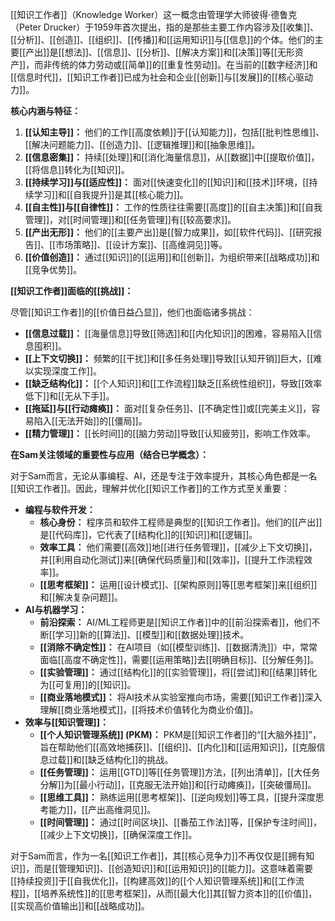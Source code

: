 [[知识工作者]]（Knowledge Worker）这一概念由管理学大师彼得·德鲁克（Peter Drucker）于1959年首次提出，指的是那些主要工作内容涉及[[收集]]、[[分析]]、[[创造]]、[[组织]]、[[传播]]和[[运用知识]]与[[信息]]的个体。他们的主要[[产出]]是[[想法]]、[[信息]]、[[分析]]、[[解决方案]]和[[决策]]等[[无形资产]]，而非传统的体力劳动或[[简单]]的[[重复性劳动]]。在当前的[[数字经济]]和[[信息时代]]，[[知识工作者]]已成为社会和企业[[创新]]与[[发展]]的[[核心驱动力]]。

**核心内涵与特征：**

1.  **[[认知主导]]：** 他们的工作[[高度依赖]]于[[认知能力]]，包括[[批判性思维]]、[[解决问题能力]]、[[创造力]]、[[逻辑推理]]和[[抽象思维]]。
2.  **[[信息密集]]：** 持续[[处理]]和[[消化海量信息]]，从[[数据]]中[[提取价值]]，[[将信息]]转化为[[知识]]。
3.  **[[持续学习]]与[[适应性]]：** 面对[[快速变化]]的[[知识]]和[[技术]]环境，[[持续学习]]和[[自我提升]]是其[[核心能力]]。
4.  **[[自主性]]与[[自律性]]：** 工作的性质往往需要[[高度]]的[[自主决策]]和[[自我管理]]，对[[时间管理]]和[[任务管理]]有[[较高要求]]。
5.  **[[产出无形]]：** 他们的[[主要产出]]是[[智力成果]]，如[[软件代码]]、[[研究报告]]、[[市场策略]]、[[设计方案]]、[[高维洞见]]等。
6.  **[[价值创造]]：** 通过[[知识]]的[[运用]]和[[创新]]，为组织带来[[战略成功]]和[[竞争优势]]。

**[[知识工作者]]面临的[[挑战]]：**

尽管[[知识工作者]]的[[价值日益凸显]]，他们也面临诸多挑战：

*   **[[信息过载]]：** [[海量信息]]导致[[筛选]]和[[内化知识]]的困难，容易陷入[[信息囤积]]。
*   **[[上下文切换]]：** 频繁的[[干扰]]和[[多任务处理]]导致[[认知开销]]巨大，[[难以实现深度工作]]。
*   **[[缺乏结构化]]：** [[个人知识]]和[[工作流程]]缺乏[[系统性组织]]，导致[[效率低下]]和[[无从下手]]。
*   **[[拖延]]与[[行动瘫痪]]：** 面对[[复杂任务]]、[[不确定性]]或[[完美主义]]，容易陷入[[无法开始]]的[[僵局]]。
*   **[[精力管理]]：** [[长时间]]的[[脑力劳动]]导致[[认知疲劳]]，影响工作效率。

**在Sam关注领域的重要性与应用（结合已学概念）：**

对于Sam而言，无论从事编程、AI，还是专注于效率提升，其核心角色都是一名[[知识工作者]]。因此，理解并优化[[知识工作者]]的工作方式至关重要：

*   **编程与软件开发：**
    *   **核心身份：** 程序员和软件工程师是典型的[[知识工作者]]。他们的[[产出]]是[[代码库]]，它代表了[[结构化]]的[[知识]]和[[逻辑]]。
    *   **效率工具：** 他们需要[[高效]]地[[进行任务管理]]，[[减少上下文切换]]，并[[利用自动化测试]]来[[确保代码质量]]和[[效率]]，[[提升工作流程效率]]。
    *   **[[思考框架]]：** 运用[[设计模式]]、[[架构原则]]等[[思考框架]]来[[组织]]和[[解决复杂问题]]。
*   **AI与机器学习：**
    *   **前沿探索：** AI/ML工程师更是[[知识工作者]]中的[[前沿探索者]]，他们不断[[学习]]新的[[算法]]、[[模型]]和[[数据处理]]技术。
    *   **[[消除不确定性]]：** 在AI项目（如[[模型训练]]、[[数据清洗]]）中，常常面临[[高度不确定性]]，需要[[运用策略]]去[[明确目标]]、[[分解任务]]。
    *   **[[实验管理]]：** 通过[[结构化]]的[[实验管理]]，将[[尝试]]和[[结果]]转化为[[可复用]]的[[知识]]。
    *   **[[商业落地模式]]：** 将AI技术从实验室推向市场，需要[[知识工作者]]深入理解[[商业落地模式]]，[[将技术价值转化为商业价值]]。
*   **效率与[[知识管理]]：**
    *   **[[个人知识管理系统]] (PKM)：** PKM是[[知识工作者]]的“[[大脑外挂]]”，旨在帮助他们[[高效地捕获]]、[[组织]]、[[内化]]和[[运用知识]]，[[克服信息过载]]和[[缺乏结构化]]的挑战。
    *   **[[任务管理]]：** 运用[[GTD]]等[[任务管理]]方法，[[列出清单]]，[[大任务分解]]为[[最小行动]]，[[克服无法开始]]和[[行动瘫痪]]，[[突破僵局]]。
    *   **[[思维工具]]：** 熟练运用[[思考框架]]、[[逆向规划]]等工具，[[提升深度思考能力]]，[[产出高维洞见]]。
    *   **[[时间管理]]：** 通过[[时间区块]]、[[番茄工作法]]等，[[保护专注时间]]，[[减少上下文切换]]，[[确保深度工作]]。

对于Sam而言，作为一名[[知识工作者]]，其[[核心竞争力]]不再仅仅是[[拥有知识]]，而是[[管理知识]]、[[创造知识]]和[[运用知识]]的[[能力]]。这意味着需要[[持续投资]]于[[自我优化]]，[[构建高效]]的[[个人知识管理系统]]和[[工作流程]]，[[培养系统性]]的[[思考框架]]，从而[[最大化]]其[[智力资本]]的[[价值]]，[[实现高价值输出]]和[[战略成功]]。